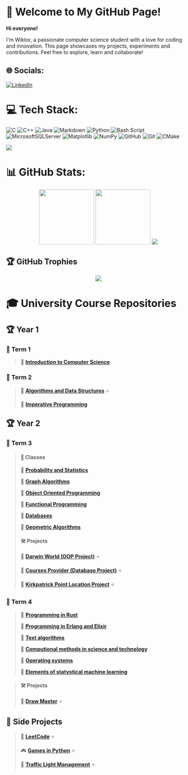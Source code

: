 # 💫 Welcome to My GitHub Page!
**Hi everyone!**

I'm Wiktor, a passionate computer science student with a love for coding and innovation. This page showcases my projects, experiments and contributions. Feel free to explore, learn and collaborate!


## 🌐 Socials:
[![LinkedIn](https://img.shields.io/badge/LinkedIn-%230077B5.svg?logo=linkedin&logoColor=white)](https://linkedin.com/in/wiktor-sędzimir-2799862b4)

# 💻 Tech Stack:
![C](https://img.shields.io/badge/c-%2300599C.svg?style=for-the-badge&logo=c&logoColor=white)
![C++](https://img.shields.io/badge/c++-%2300599C.svg?style=for-the-badge&logo=c%2B%2B&logoColor=white)
![Java](https://img.shields.io/badge/java-%23ED8B00.svg?style=for-the-badge&logo=openjdk&logoColor=white)
![Markdown](https://img.shields.io/badge/markdown-%23000000.svg?style=for-the-badge&logo=markdown&logoColor=white)
![Python](https://img.shields.io/badge/python-3670A0?style=for-the-badge&logo=python&logoColor=ffdd54)
![Bash Script](https://img.shields.io/badge/bash_script-%23121011.svg?style=for-the-badge&logo=gnu-bash&logoColor=white)
![MicrosoftSQLServer](https://img.shields.io/badge/Microsoft%20SQL%20Server-CC2927?style=for-the-badge&logo=microsoft%20sql%20server&logoColor=white)
![Matplotlib](https://img.shields.io/badge/Matplotlib-%23ffffff.svg?style=for-the-badge&logo=Matplotlib&logoColor=black)
![NumPy](https://img.shields.io/badge/numpy-%23013243.svg?style=for-the-badge&logo=numpy&logoColor=white)
![GitHub](https://img.shields.io/badge/github-%23121011.svg?style=for-the-badge&logo=github&logoColor=white)
![Git](https://img.shields.io/badge/git-%23F05033.svg?style=for-the-badge&logo=git&logoColor=white)
![CMake](https://img.shields.io/badge/CMake-%23008FBA.svg?style=for-the-badge&logo=cmake&logoColor=white)

<picture>
    <source media="(prefers-color-scheme: light)" srcset="https://github-readme-stats.vercel.app/api/top-langs/?username=WSm-77&theme=github_light&hide_border=false&include_all_commits=true&count_private=false&layout=compact">
    <img src="https://github-readme-stats.vercel.app/api/top-langs/?username=WSm-77&theme=github_dark&hide_border=false&include_all_commits=true&count_private=false&layout=compact">
</picture>

# 📊 GitHub Stats:

<div align="center">

<picture>
    <source height="150px" media="(prefers-color-scheme: light)" srcset="https://nirzak-streak-stats.vercel.app/?user=WSm-77&theme=github_light&hide_border=false">
    <img height="150px" src="https://nirzak-streak-stats.vercel.app/?user=WSm-77&theme=github_dark_blue&hide_border=false">
</picture>
<picture>
    <source media="(prefers-color-scheme: light)" srcset="https://github-readme-stats.vercel.app/api?username=WSm-77&theme=vue&hide_border=false&include_all_commits=true&count_private=true">
    <img height="150px" src="https://github-readme-stats.vercel.app/api?username=WSm-77&theme=github_dark&hide_border=false&include_all_commits=true&count_private=true">
</picture>

<picture>
    <source media="(prefers-color-scheme: light)" srcset="https://github-readme-activity-graph.vercel.app/graph?username=WSm-77&theme=vue&hide_border=false&include_all_commits=true&count_private=true&bg_color=ffffff00&point=000000">
    <img src="https://github-readme-activity-graph.vercel.app/graph?username=WSm-77&theme=tokyo-night&hide_border=false&include_all_commits=true&count_private=true&radius=5&bg_color=00000000">
</picture>

</div>

## 🏆 GitHub Trophies

<div align="center">

<picture>
    <source media="(prefers-color-scheme: light)" srcset="https://github-profile-trophy.vercel.app/?username=WSm-77&theme=vue&no-frame=false&no-bg=true&margin-w=4">
    <img src="https://github-profile-trophy.vercel.app/?username=WSm-77&theme=radical&no-frame=false&no-bg=true&margin-w=4">
</picture>

</div>

# 🎓 University Course Repositories

## 🏆 Year 1

### 📖 Term 1
> 📌 **[Introduction to Computer Science](https://github.com/WSm-77/introduction_to_computer_science)**

### 📖 Term 2
> 📌 **[Algorithms and Data Structures](https://github.com/WSm-77/algorithms_and_data_structures/tree/main/exercises)** ⭐
>
> 📌 **[Imperative Programming](https://github.com/WSm-77/PI)**

## 🏆 Year 2

### 📖 Term 3

> #### 🔬 Classes
> 📌 **[Probability and Statistics](https://github.com/WSm-77/probability_and_statistics)**
>
> 📌 **[Graph Algorithms](https://github.com/WSm-77/graph_algorithms)**
>
> 📌 **[Object Oriented Programming](https://github.com/WSm-77/object_oriented_programming)**
>
> 📌 **[Functional Programming](https://github.com/WSm-77/functional_programming)**
>
> 📌 **[Databases](https://github.com/WSm-77/databases_basics)**
>
> 📌 **[Geometric Algorithms](https://github.com/WSm-77/geometric_algorithms)**
>
> #### 🛠️ Projects
>
> 🚀 **[Darwin World (OOP Project)](https://github.com/WSm-77/project_darwin_world)** ⭐
>
> 🚀 **[Courses Provider (Database Project)](https://github.com/WSm-77/DB_uni_project)** ⭐
>
> 🚀 **[Kirkpatrick Point Location Project](https://github.com/WSm-77/kirkpatrick_point_location)** ⭐

### 📖 Term 4

> 📌 **[Programming in Rust](https://github.com/WSm-77/programming_in_rust)**
>
> 📌 **[Programming in Erlang and Elixir](https://github.com/WSm-77/programming_in_erlang_and_elixir)**
>
> 📌 **[Text algorithms](https://github.com/WSm-77/text_algorithms)**
>
> 📌 **[Computional methods in science and technology](https://github.com/WSm-77/computional_methods_in_science_and_technology)**
>
> 📌 **[Operating systems](https://github.com/WSm-77/operating_systems)**
>
> 📌 **[Elements of statystical machine learning](https://github.com/WSm-77/elements_of_statistical_machine_learning)**

> #### 🛠️ Projects
>
> 🚀 **[Draw Master](https://github.com/WSm-77/DrawMaster)** ⭐

## 🌟 Side Projects

> 🧩 **[LeetCode](https://github.com/WSm-77/leetCode)** ⭐
>
> 🎮 **[Games in Python](https://github.com/WSm-77/python_games)** ⭐
>
> 🚦 **[Traffic Light Management](https://github.com/WSm-77/traffic_light_management)** ⭐
